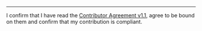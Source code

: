 

______________________________________
I confirm that I have read the [Contributor Agreement v1.1](https://github.com/tegonal/scripts/blob/v4.10.0/.github/Contributor%20Agreement.txt), agree to be bound on them and confirm that my contribution is compliant.

